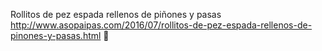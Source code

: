 Rollitos de pez espada rellenos de piñones y pasas	http://www.asopaipas.com/2016/07/rollitos-de-pez-espada-rellenos-de-pinones-y-pasas.html਍